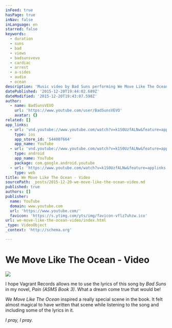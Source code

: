 ```yaml
---
inFeed: true
hasPage: true
inNav: false
inLanguage: en
starred: false
keywords:
  - duration
  - suns
  - bad
  - views
  - badsunsvevo
  - cardiac
  - arrest
  - a-sides
  - audio
  - ocean
description: 'Music video by Bad Suns performing We Move Like The Ocean. (C) 2015 Vagrant '
datePublished: '2015-12-20T19:44:02.689Z'
dateModified: '2015-12-20T19:43:07.598Z'
author:
  - name: BadSunsVEVO
    url: 'https://www.youtube.com/user/BadSunsVEVO'
    avatar: {}
related: []
app_links:
  - url: 'vnd.youtube://www.youtube.com/watch?v=k1S0UzfALNw&feature=applinks'
    type: ios
    app_store_id: '544007664'
    app_name: YouTube
  - url: 'vnd.youtube://www.youtube.com/watch?v=k1S0UzfALNw&feature=applinks'
    type: android
    app_name: YouTube
    package: com.google.android.youtube
  - url: 'https://www.youtube.com/watch?v=k1S0UzfALNw&feature=applinks'
    type: web
title: We Move Like The Ocean - Video
sourcePath: _posts/2015-12-20-we-move-like-the-ocean-video.md
published: true
authors: []
publisher:
  name: YouTube
  domain: www.youtube.com
  url: 'https://www.youtube.com/'
  favicon: 'https://s.ytimg.com/yts/img/favicon-vflz7uhzw.ico'
url: we-move-like-the-ocean-video/index.html
_type: VideoObject
_context: 'http://schema.org'

---
```

# We Move Like The Ocean - Video
![](https://the-grid-user-content.s3-us-west-2.amazonaws.com/79a02d42-21d7-41ba-bc39-7b00aced90fa.png)

I hope Vagrant Records allows me to use the lyrics of this song by _Bad Suns_ in my novel, _Pain (ASMS Book 3)_. What a dream come true that would be!

_We Move Like The Ocean_ inspired a really special scene in the book. It felt almost magical to have written that scene while listening to the song and including some of the lyrics in it. 

_I pray, I pray._